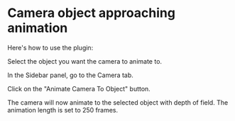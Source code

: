 # Camera object approaching animation

Here's how to use the plugin:

Select the object you want the camera to animate to.

In the Sidebar panel, go to the Camera tab.

Click on the "Animate Camera To Object" button.

The camera will now animate to the selected object with depth of field. The animation length is set to 250 frames.